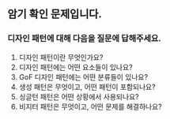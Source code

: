 ## 암기 확인 문제입니다.

### 디자인 패턴에 대해 다음을 질문에 답해주세요.

1. 디자인 패턴이란 무엇인가요?
2. 디자인 패턴에는 어떤 요소들이 있나요?
3. GoF 디자인 패턴에는 어떤 분류들이 있나요?
4. 생성 패턴은 무엇이고, 어떤 패턴이 포함되나요?
5. 싱글턴 패턴은 어떤 상황에서 사용되나요?
6. 비지터 패턴은 무엇이고, 어떤 문제를 해결하나요?